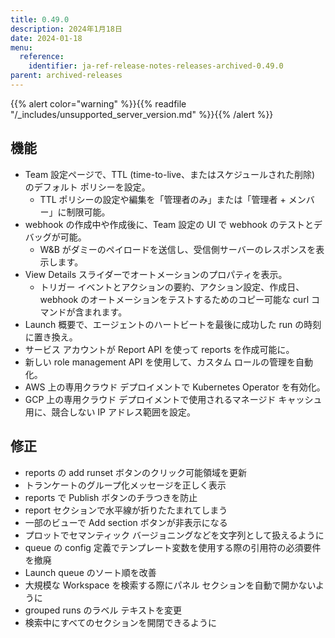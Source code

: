 ```yaml
---
title: 0.49.0
description: 2024年1月18日
date: 2024-01-18
menu:
  reference:
    identifier: ja-ref-release-notes-releases-archived-0.49.0
parent: archived-releases
---
```


{{% alert color="warning" %}}{{% readfile "/_includes/unsupported_server_version.md" %}}{{% /alert %}}

## 機能

* Team 設定ページで、TTL (time-to-live、またはスケジュールされた削除) のデフォルト ポリシーを設定。
    * TTL ポリシーの設定や編集を「管理者のみ」または「管理者 + メンバー」に制限可能。
* webhook の作成中や作成後に、Team 設定の UI で webhook のテストとデバッグが可能。
    * W&B がダミーのペイロードを送信し、受信側サーバーのレスポンスを表示します。
* View Details スライダーでオートメーションのプロパティを表示。
    * トリガー イベントとアクションの要約、アクション設定、作成日、webhook のオートメーションをテストするためのコピー可能な curl コマンドが含まれます。
* Launch 概要で、エージェントのハートビートを最後に成功した run の時刻に置き換え。
* サービス アカウントが Report API を使って reports を作成可能に。
* 新しい role management API を使用して、カスタム ロールの管理を自動化。
* AWS 上の専用クラウド デプロイメントで Kubernetes Operator を有効化。
* GCP 上の専用クラウド デプロイメントで使用されるマネージド キャッシュ用に、競合しない IP アドレス範囲を設定。

## 修正

* reports の add runset ボタンのクリック可能領域を更新
* トランケートのグループ化メッセージを正しく表示
* reports で Publish ボタンのチラつきを防止
* report セクションで水平線が折りたたまれてしまう
* 一部のビューで Add section ボタンが非表示になる
* プロットでセマンティック バージョニングなどを文字列として扱えるように
* queue の config 定義でテンプレート変数を使用する際の引用符の必須要件を撤廃
* Launch queue のソート順を改善
* 大規模な Workspace を検索する際にパネル セクションを自動で開かないように
* grouped runs のラベル テキストを変更
* 検索中にすべてのセクションを開閉できるように